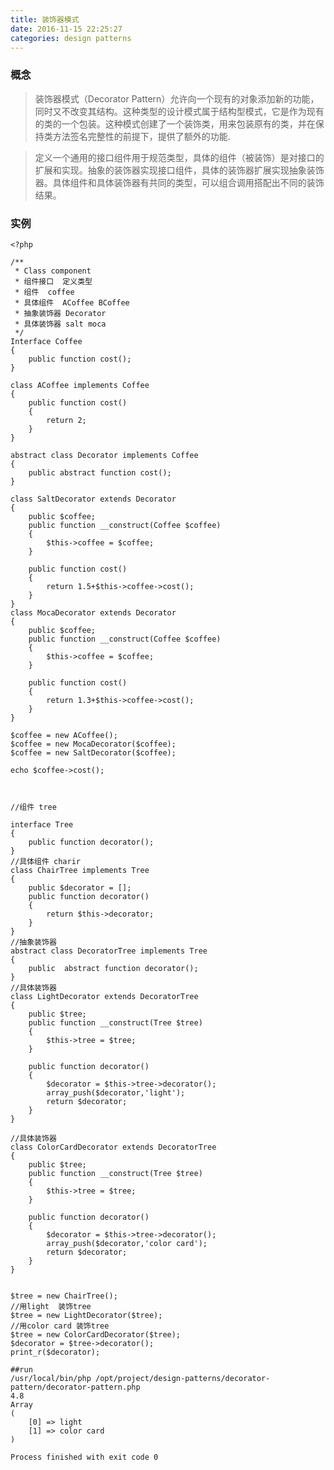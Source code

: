 ```yaml
---
title: 装饰器模式
date: 2016-11-15 22:25:27
categories: design patterns
---
```


### 概念
>装饰器模式（Decorator Pattern）允许向一个现有的对象添加新的功能，同时又不改变其结构。这种类型的设计模式属于结构型模式，它是作为现有的类的一个包装。这种模式创建了一个装饰类，用来包装原有的类，并在保持类方法签名完整性的前提下，提供了额外的功能.

>定义一个通用的接口组件用于规范类型，具体的组件（被装饰）是对接口的扩展和实现。抽象的装饰器实现接口组件，具体的装饰器扩展实现抽象装饰器。具体组件和具体装饰器有共同的类型，可以组合调用搭配出不同的装饰结果。

<!--more-->

### 实例

    <?php
    
    /**
     * Class component
     * 组件接口  定义类型
     * 组件  coffee
     * 具体组件  ACoffee BCoffee
     * 抽象装饰器 Decorator
     * 具体装饰器 salt moca
     */
    Interface Coffee
    {
        public function cost();
    }
    
    class ACoffee implements Coffee
    {
        public function cost()
        {
            return 2;
        }
    }
    
    abstract class Decorator implements Coffee
    {
        public abstract function cost();
    }
    
    class SaltDecorator extends Decorator
    {
        public $coffee;
        public function __construct(Coffee $coffee)
        {
            $this->coffee = $coffee;
        }
    
        public function cost()
        {
            return 1.5+$this->coffee->cost();
        }
    }
    class MocaDecorator extends Decorator
    {
        public $coffee;
        public function __construct(Coffee $coffee)
        {
            $this->coffee = $coffee;
        }
    
        public function cost()
        {
            return 1.3+$this->coffee->cost();
        }
    }
    
    $coffee = new ACoffee();
    $coffee = new MocaDecorator($coffee);
    $coffee = new SaltDecorator($coffee);
    
    echo $coffee->cost();
    
    
    
    //组件 tree
    
    interface Tree
    {
        public function decorator();
    }
    //具体组件 charir
    class ChairTree implements Tree
    {
        public $decorator = [];
        public function decorator()
        {
            return $this->decorator;
        }
    }
    //抽象装饰器
    abstract class DecoratorTree implements Tree
    {
        public  abstract function decorator();
    }
    //具体装饰器
    class LightDecorator extends DecoratorTree
    {
        public $tree;
        public function __construct(Tree $tree)
        {
            $this->tree = $tree;
        }
    
        public function decorator()
        {
            $decorator = $this->tree->decorator();
            array_push($decorator,'light');
            return $decorator;
        }
    }
    
    //具体装饰器
    class ColorCardDecorator extends DecoratorTree
    {
        public $tree;
        public function __construct(Tree $tree)
        {
            $this->tree = $tree;
        }
    
        public function decorator()
        {
            $decorator = $this->tree->decorator();
            array_push($decorator,'color card');
            return $decorator;
        }
    }
    
    
    $tree = new ChairTree();
    //用light  装饰tree
    $tree = new LightDecorator($tree);
    //用color card 装饰tree
    $tree = new ColorCardDecorator($tree);
    $decorator = $tree->decorator();
    print_r($decorator);
    
    ##run
    /usr/local/bin/php /opt/project/design-patterns/decorator-pattern/decorator-pattern.php
    4.8
    Array
    (
        [0] => light
        [1] => color card
    )
    
    Process finished with exit code 0